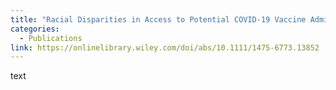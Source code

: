 ```yaml
---
title: "Racial Disparities in Access to Potential COVID-19 Vaccine Administration Facilities across US States: A Geographic Information Systems Analysis"
categories:
  - Publications
link: https://onlinelibrary.wiley.com/doi/abs/10.1111/1475-6773.13852
---
```

text